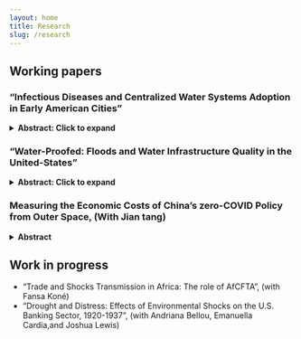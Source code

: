 ```yaml
---
layout: home
title: Research
slug: /research
---
```

## Working papers 
###   “Infectious Diseases and Centralized Water Systems Adoption in Early American Cities”
<details><summary><strong>Abstract: Click to expand</strong></summary>
<p>Excess mortality in urban areas was largely reduced at the beginning of the twentieth century partly due to the supply of abundant and clean water through centralized water systems. This paper studies the role of local outbreaks of infectious diseases during the nineteenth century in the adoption of centralized water systems in early American cities. Using a large corpus of archival newspaper data from 1800 to 1896, I construct a novel measure of city-level outbreaks of yellow fever, cholera, and typhoid fever. Results indicate that (1) infectious disease local outbreaks led to an increase in the number of waterworks constructed by cities and were pivotal in the decision to construct around 12% of waterworks in operation by 1897; (2) Cities’ response to typhoid outbreaks was twice as large as that following yellow fever or cholera outbreaks. (3) Private companies constructed more new waterworks after local outbreaks while local governments operated more improvements and extensions of existing public waterworks as well as takeovers of private water companies. Finally, I discuss the potential role of various socio-demographic factors.</p>
</details>

###   “Water-Proofed: Floods and Water Infrastructure Quality in the United-States”
<details><summary><strong>Abstract: Click to expand</strong></summary>
<p>This paper studies the role of water infrastructure as a means of adaptation to climate change. 
Specifically, I investigate how past investments in water infrastructure mitigate the economic effects of floods across U.S. counties. 
I construct a simple statistical framework to aggregate in a structured way detailed information on the entire population 
of rain and local flood events in the conterminous U.S. between 1996 and 2019. The analysis exploits an Amendment to the 
Clean Water Act (CWA) in 1977, as an exogenous shifter in sewer system quality, to identify its effect on flood occurrence. 
Results indicate that, absent restrictions imposed by the Amendment, the number of damaging floods occurring would have been lower by 10%. 
Moreover, I estimate a flood mitigation benefit-to-cost ratio of 9 to 1 associated with an improvement in sewer systems quality,
 saving nearly $22.6 million for the average county.</p>
</details>

### Measuring the Economic Costs of China’s zero-COVID Policy from Outer Space, (With Jian tang)
<details><summary><strong>Abstract</strong></summary>
<p>
We quantify the effects of the “zero-COVID” policy using a rich set of county-level lockdown events in China and nighttime satellite imagery. 
We find that more stringent lockdowns induce a large contemporaneous decline in nightlight followed by a slow recovery, 
which happens at least two quarters after lockdown enactment. Absent widespread contagions, a county under total lockdown 
incurs on average a 6% GDP loss compared to those without restrictions. The negative effect is particularly persistent in
 service-heavy areas as opposed to manufacturing-heavy areas. There exists some evidence consistent with spillover effects near 
 counties under lockdown, but these effects are short-lived.
</p>
</details>

## Work in progress

* “Trade and Shocks Transmission in Africa: The role of AfCFTA”, (with Fansa Koné)
* “Drought and Distress: Effects of Environmental Shocks on the U.S. Banking Sector, 1920-1937”, (with Andriana Bellou, Emanuella Cardia,and Joshua Lewis)

<br />
